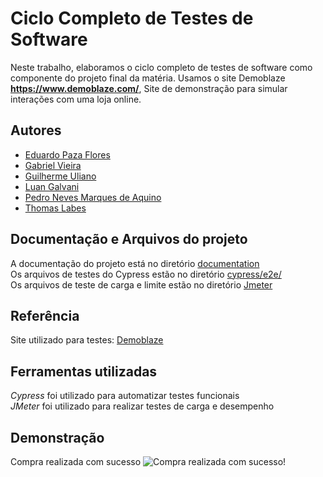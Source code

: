 
# Ciclo Completo de Testes de Software

Neste trabalho, elaboramos o ciclo completo de testes de software como componente do projeto final da matéria. Usamos o site Demoblaze **https://www.demoblaze.com/**, Site de demonstração para simular interações com uma loja online.


## Autores

- [Eduardo Paza Flores](https://github.com/Eduardopaza)
- [Gabriel Vieira](https://github.com/Gabrielvieira1215)
- [Guilherme Uliano](https://github.com/guilhermeuliano)
- [Luan Galvani](https://github.com/Luangalvani)
- [Pedro Neves Marques de Aquino](https://github.com/SmurfdoPedro)
- [Thomas Labes](https://github.com/Thomaslabes)
## Documentação e Arquivos do projeto

A documentação do projeto está no diretório [documentation](https://github.com/guilhermeuliano/A3_Gestao_e_qualidade_de_software/tree/main/documentation)\
Os arquivos de testes do Cypress estão no diretório [cypress/e2e/](https://github.com/guilhermeuliano/A3_Gestao_e_qualidade_de_software/tree/main/cypress/e2e)\
Os arquivos de teste de carga e limite estão no diretório [Jmeter](https://github.com/guilhermeuliano/A3_Gestao_e_qualidade_de_software/tree/main/Jmeter)


## Referência

 Site utilizado  para testes: [Demoblaze](https://www.demoblaze.com/index.html)



## Ferramentas utilizadas

*Cypress* foi utilizado para automatizar testes funcionais\
*JMeter* foi utilizado para realizar testes de carga e desempenho


## Demonstração

Compra realizada com sucesso
![Compra realizada com sucesso!](https://i.imgur.com/EXV2HBR.png)


